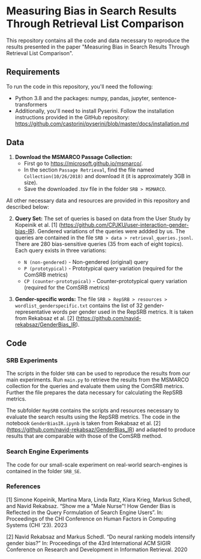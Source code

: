 # Measuring Bias in Search Results Through Retrieval List Comparison

This repository contains all the code and data necessary to reproduce the results presented in the paper "Measuring Bias in Search Results Through Retrieval List Comparison".

## Requirements

To run the code in this repository, you'll need the following:

- Python 3.8 and the packages: numpy, pandas, jupyter, sentence-transformers
- Additionally, you'll need to install Pyserini. Follow the installation instructions provided in the GitHub repository: https://github.com/castorini/pyserini/blob/master/docs/installation.md

## Data

1. **Download the MSMARCO Passage Collection:**
    - First go to https://microsoft.github.io/msmarco/.
    - In the section `Passage Retrieval`, find the file named `Collection(10/26/2018)` and download it (it is approximately 3GB in size).
    - Save the downloaded .tsv file in the folder `SRB > MSMARCO`.

All other necessary data and resources are provided in this repository and described below:

2. **Query Set:**
The set of queries is based on data from the User Study by Kopeinik et al. [1] (https://github.com/CPJKU/user-interaction-gender-bias-IR). Gendered variations of the queries were addded by us.
The queries are contained in the file `SRB > data > retrieval_queries.jsonl`. There are 280 bias-sensitive queries (35 from each of eight topics). Each query exists in three variations:
    * `N (non-gendered)` - Non-gendered (original) query
    * `P (prototypical)` - Prototypical query variation (required for the ComSRB metrics)
    * `CP (counter-prototypical)` - Counter-prototypical query variation (required for the ComSRB metrics)

3. **Gender-specific words:**
The file `SRB > RepSRB > resources > wordlist_genderspecific.txt` contains the list of 32 gender-representative words per gender used in the RepSRB metrics. It is taken from Rekabsaz et al. [2] (https://github.com/navid-rekabsaz/GenderBias_IR).

## Code

### SRB Experiments

The scripts in the folder `SRB` can be used to reproduce the results from our main experiments. Run `main.py` to retrieve the results from the MSMARCO collection for the queries and evaluate them using the ComSRB metrics. Further the file prepares the data necessary for calculating the RepSRB metrics.

The subfolder `RepSRB` contains the scripts and resources necessary to evaluate the search results using the RepSRB metrics. The code in the notebook `GenderBiasIR.ipynb` is taken from Rekabsaz et al. [2] (https://github.com/navid-rekabsaz/GenderBias_IR) and adapted to produce results that are comparable with those of the ComSRB method.

### Search Engine Experiments

The code for our small-scale experiment on real-world search-engines is contained in the folder `SRB_SE`.

### References

[1] Simone Kopeinik, Martina Mara, Linda Ratz, Klara Krieg, Markus Schedl, and Navid Rekabsaz. “Show me a "Male Nurse"! How Gender Bias is Reflected in the Query Formulation of Search Engine Users”. In: Proceedings of the CHI Conference on Human Factors in Computing Systems (CHI ’23). 2023

[2] Navid Rekabsaz and Markus Schedl. “Do neural ranking models intensify gender bias?” In: Proceedings of the 43rd International ACM SIGIR Conference on Research and Development in Information Retrieval. 2020
